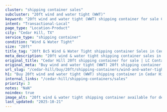 ```yaml
---
cluster: "shipping container sales"
subcluster: "20ft wind and water tight (WWT)"
keyword: "20ft wind and water tight (WWT) shipping container for sale Cedar Hill, TX"
intent: "Transactional-Local"
page_type: "Location-Product"
city: "Cedar Hill, TX"
service_type: "shipping container"
condition: "Wind & Water Tight"
size: "20ft"
title_tag: "20ft Bc5 Wind & Water Tight shipping container Sales in Cedar Hill | LC Container"
meta_description: "20ft wind & water tight shipping container sales in Cedar Hill. Fast delivery, competitive pricing. Serving shipping containers area. Quote ID: EQD. Call (214) 524-4168 for your free quote today."
original_title: "Cedar Hill 20ft shipping container for sale | LC Container"
original_meta: "Buy wind and water tight (WWT) 20ft shipping container sale with local delivery in Cedar Hill, TX. LC Container — local Since 2003. Request a fast quote today."
url_slug: "/cedar-hill/buy/20ft/shipping-containers/wind-and-water-tight-wwt"
h1: "Buy 20ft wind and water tight (WWT) shipping container in Cedar Hill"
internal_links: "/cedar-hill/shipping-containers/sales"
priority: 3
notes: "NaN"
noindex: true
image_alt: "20ft wind & water tight shipping container available for delivery in Cedar Hill"
last_updated: "2025-10-21"
---
```


<!-- TODO: Add unique city/inventory copy, images, and internal links here. -->
